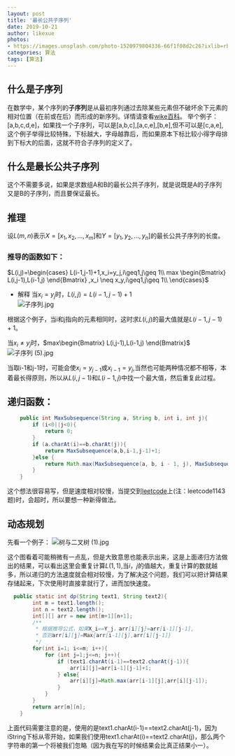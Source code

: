 ```yaml
---
layout: post
title: '最长公共子序列'
date: 2019-10-21
author: likexue
photos:
- https://images.unsplash.com/photo-1520979804336-66f1f08d2c26?ixlib=rb-1.2.1&ixid=eyJhcHBfaWQiOjEyMDd9&auto=format&fit=crop&w=500&q=60
categories: 算法
tags: [算法]
---
```


## 什么是子序列
在数学中，某个序列的**子序列**是从最初序列通过去除某些元素但不破坏余下元素的相对位置（在前或在后）而形成的新序列。详情请查看[wike百科](https://zh.wikipedia.org/wiki/%E5%AD%90%E5%BA%8F%E5%88%97)。
举个例子：[a,b,c,d,e]，如果找一个子序列，可以是[a,b,c],[a,c,e],[b,e],但不可以是[c,a,e],这个例子举得比较特殊，下标越大，字母越靠后，而如果原本下标比较小得字母排到下标大的后面，这就不符合子序列的定义了。

## 什么是最长公共子序列
这个不需要多说，如果是求数组A和B的最长公共子序列，就是说既是A的子序列又是B的子序列，而且要保证最长。
## 推理
设$L(m,n)$表示$X=[x_1,x_2,...,x_m]$和$Y=[y_1,y_2,...,y_n]$的最长公共子序列的长度。
### 推导的函数如下：

$L(i,j)=\begin{cases}
L(i-1,j-1)+1,x_i=y_j,i\geq1,j\geq 1\\
max \begin{Bmatrix}
L(i,j-1),L(i-1,j)
\end{Bmatrix}
,x_i \neq x_y,i\geq1,j\geq 1\\
\end{cases}$

+ 解释
当$x_i=y_j$时，$L(i,j)=L(i-1,j-1)+1$    
![子序列.jpg](https://upload-images.jianshu.io/upload_images/14088173-7ce11c277af0ad3c.jpg?imageMogr2/auto-orient/strip%7CimageView2/2/w/1240)

根据这个例子，当i和j指向的元素相同时，这时求$L(i,j)$的最大值就是$L(i-1,j-1)+1$。

当$x_i \neq y_j$时，$max\begin{Bmatrix}  L(i,j-1),L(i-1,j)
\end{Bmatrix}$ 
![子序列 (5).jpg](https://upload-images.jianshu.io/upload_images/14088173-9623fd61dc0c9db3.jpg?imageMogr2/auto-orient/strip%7CimageView2/2/w/1240)

当取i-1和j-1时，可能会使$x_i=y_{j-1}$或$x_{i-1}=y_j$,当然也可能两种情况都不相等，本着最长得原则，所以从$L(i,j-1)$和$L(i-1,j)$中找一个最大值，然后重复此过程。

## 递归函数：

```java
    public int MaxSubsequence(String a, String b, int i, int j){
        if (i<0||j<0){
            return 0;
        }
        if (a.charAt(i)==b.charAt(j)){
            return MaxSubsequence(a,b,i-1,j-1)+1;
        }else {
            return Math.max(MaxSubsequence(a, b, i - 1, j), MaxSubsequence(a, b, i, j - 1));
        }
    }
```
这个想法很容易写，但是速度相对较慢，当提交到[leetcode](https://leetcode-cn.com/problems/longest-common-subsequence)上(注：leetcode1143题)时，会超时，所以要想一种新得做法。
## 动态规划
先看一个例子：
![树与二叉树 (1).jpg](https://upload-images.jianshu.io/upload_images/14088173-6affac3de2835199.jpg?imageMogr2/auto-orient/strip%7CimageView2/2/w/1240)



这个图看着可能稍微有一点乱，但是大致意思也能表示出来，这是上面递归方法做出的结果，可以看出这里会重复计算$L(1,1)$,当$i，j$的值越大，重复计算的数就越多，所以递归的方法速度就会相对较慢，为了解决这个问题，我们可以把计算结果存储起来，下次使用时直接拿就行了，进而加快速度。
```java
  public static int dp(String text1, String text2){
        int m = text1.length();
        int n = text2.length();
        int[][] arr = new int[m+1][n+1];
        /**
         * 根据推导公式，如果X_i==Y_j，arr[i][j]=arr[i-1][j-1],
         * 否则arr[i][j]=Max{arr[i-1][j],arr[i][j-1]}
         */
        for(int i=1; i<=m; i++){
            for (int j=1;j<=n; j++){
                if (text1.charAt(i-1)==text2.charAt(j-1)){
                    arr[i][j]=arr[i-1][j-1]+1;
                } else{
                    arr[i][j]=Math.max(arr[i-1][j],arr[i][j-1]);
                }
            }
        }
        return arr[m][n];
    }
```
上面代码需要注意的是，使用的是text1.charAt(i-1)==text2.charAt(j-1)，因为iString下标从零开始，如果我们使用text1.charAt(i)==text2.charAt(j)，那么两个字符串的第一个将被我们忽略（因为我在写的时候结果会比真正结果小一）。
